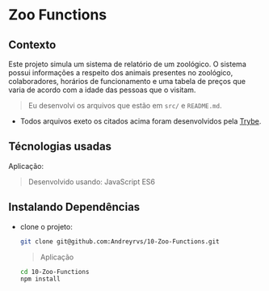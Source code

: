 # Zoo Functions

## Contexto

Este projeto simula um sistema de relatório de um zoológico. O sistema possui informações a respeito dos animais presentes no zoológico, colaboradores, horários de funcionamento e uma tabela de preços que varia de acordo com a idade das pessoas que o visitam.

> Eu desenvolvi os arquivos que estão em `src/` e `README.md`.

* Todos arquivos exeto os citados acima foram desenvolvidos pela [Trybe](https://www.betrybe.com/).

## Técnologias usadas

Aplicação:
> Desenvolvido usando: JavaScript ES6

## Instalando Dependências

* clone o projeto:

  ```bash
  git clone git@github.com:Andreyrvs/10-Zoo-Functions.git
  ```

  > Aplicação

  ```bash
  cd 10-Zoo-Functions
  npm install
  ```
